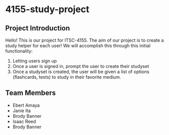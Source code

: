 # 4155-study-project

## Project Introduction
Hello! This is our project for ITSC-4155. The aim of our project is to create a study helper for each user! We will accomplish this through this initial functionality:
 1. Letting users sign up
 2. Once a user is signed in, prompt the user to create their studyset
 3. Once a studyset is created, the user will be given a list of options (flashcards, tests) to study in their favorite medium. 
 
## Team Members
 - Ebert Amaya
 - Janie Ita
 - Brody Banner
 - Isaac Reed
 - Brody Banner
